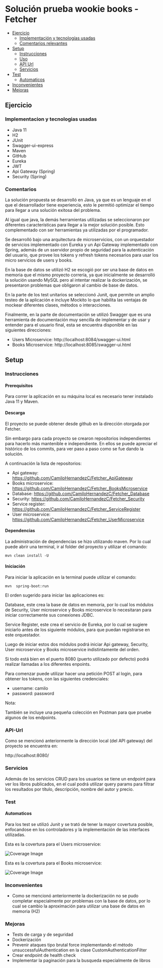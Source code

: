 # Solución prueba wookie books - Fetcher



- [Ejercicio](#ejercicio)
  - [Implementación y tecnologías usadas](#Implementacion-y-tecnologias-usadas)
  - [Comentarios relevantes](#comentarios)
- [Setup](#setup)
  - [Instrucciones](#instrucciones)
  - [Uso](#uso)
  - [API Url](#API-Url)
  - [Servicios](#servicios)
- [Test](#test)
  - [Automaticos](#automaticos)
- [Inconvenientes](#Inconvenientes)
- [Mejoras](#Mejoras)

## Ejercicio

### Implementacion y tecnologias usadas

- Java 11
- H2
- JUnit
- Swagger-ui-express
- Maven
- GitHub
- Eureka
- JWT
- Api Gateway (Spring)
- Security (Spring)

### Comentarios

La solución propuesta se desarrolló en Java, ya que es un lenguaje en el que el desarrollador tiene experiencia, esto le permitió optimizar el tiempo para llegar a una solución exitosa del problema.

Al igual que java, la demás herramientas utilizadas se seleccionaron por diferentes características para llegar a la mejor solución posible. Esto complementado con ser herramientas ya utilizadas por el programador.

Se desarrolló bajo una arquitectura de microservicios, con un orquestador de servicios implementado con Eureka y un Api Gateway implementado con Spring, además de un sservidor propio de seguridad para la autenticación del usuario, que provee los tokens y refresh tokens necesarios para usar los micro servicios de users y books.

En la base de datos se utilizó H2 se escogió por ser una base de datos en memoria que el mismo proyecto correría, ya que inicialmente se desarrolló la solución usando MySQL pero al intentar realizar la dockerización, se presentaron problemas que obligaron al cambio de base de datos.

En la parte de los test unitarios se seleccionó Junit, que permite un amplio testeo de la aplicación e incluye Mockito lo que habilita las ventajas de mockear diferentes clases, métodos o interacciones.

Finalmente, en la parte de documentación se utilizó Swagger que es una herramienta de documentación muy sencilla de implementar y de usar y entender para el usuario final, esta se encuentra disponible en las siguientes direcciones:

- Users Microservice: http://localhost:8084/swagger-ui.html
- Books Microservice: http://localhost:8085/swagger-ui.html

## Setup

### Instrucciones

#### Prerequisitos

Para correr la aplicación en su máquina local es necesario tener instalado Java 11 y Maven.

#### Descarga

El proyecto se puede obtener desde github en la dirección otorgada por Fetcher.

Sin embargo para cada proyecto se crearon repositorios independientes para hacerlo más mantenible e independiente. En ellos se puede apreciar el histórico de los commits, para ver paso a paso como se fue dando la solución.

A continuación la lista de repositorios:

- Api gateway: https://github.com/CamiloHernandezC/Fetcher_ApiGateway
- Books microservice: https://github.com/CamiloHernandezC/Fetcher_BooksMicroservice
- Database: https://github.com/CamiloHernandezC/Fetcher_Database
- Security: https://github.com/CamiloHernandezC/Fetcher_Security
- Service register: https://github.com/CamiloHernandezC/Fetcher_ServiceRegister
- User microservice: https://github.com/CamiloHernandezC/Fetcher_UserMicroservice

#### Dependencias

La administración de dependencias se hizo utilizando maven. Por lo cual puede abrir una terminal, ir al folder del proyecto y utilizar el comando:

```
mvn clean install -U
```

#### Iniciación

Para iniciar la aplicación en la terminal puede utilizar el comando:

```
mvn  spring-boot:run
```

El orden sugerido para iniciar las aplicaciones es:

Database, este crea la base de datos en memoria, por lo cual los módulos de Security, User microservice y Books microservice lo necesitaran para iniciar correctamente sus conexiones JDBC.

Service Register, este crea el servicio de Eureka, por lo cual se sugiere iniciarlo antes de los siguiente módulos, para que puedan registrarse en este orquestador.

Luego de iniciar estos dos módulos podrá iniciar Api gateway, Security, User microservice y Books microservice indistintamente del orden.

Si todo está bien en el puerto 8080 (puerto utilizado por defecto) podrá realizar llamadas a los diferentes enpoints. 

Para comenzar puede utilizar hacer una petición POST al login, para obtener los tokens, con las siguientes credenciales:

- username: camilo
- password: password

Nota:

También se incluye una pequeña colección en Postman para que pruebe algunos de los endpoints.

### API-Url

Como se mencionó anteriormente la dirección local (del API gateway) del proyecto se encuentra en:

http://localhost:8080/


### Servicios

Además de los servicios CRUD para los usuarios se tiene un endpoint para ver los libros publicados, en el cual podrá utilizar query params para filtrar los resultados por título, descripción, nombre del autor y precio.

### Test

#### Automaticos

Para los test se utilizó Junit y se trató de tener la mayor covertura posible, enfocandose en los controladores y la implementación de las interfaces utilizadas.

Esta es la covertura para el Users microservice:

![Coverage Image](doc/images/fetcher_test_coverage.PNG)

Esta es la covertura para el Books microservice:

![Coverage Image](doc/images/fetcher_test_coverage_books.PNG)

### Inconvenientes

- Como se mencionó anteriormente la dockerización no se pudo completar especialmente por problemas con la base de datos, por lo cual se cambio la aproximación para utilizar una base de datos en memoria (H2)


### Mejoras

- Tests de carga y de seguridad
- Dockerización
- Prevenir ataques tipo brutal force implementando el método unsuccessfulAuthentication en la clase CustomAuthenticationFilter
- Crear endpoint de health check
- Implementar la paginación para la busqueda especialmente de libros
